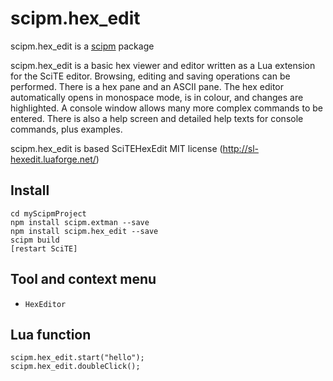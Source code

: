 # scipm.hex_editscipm.hex_edit is a [scipm](https://github.com/aminassian/scipm) packagescipm.hex_edit is a basic hex viewer and editor written as a Lua extension for the SciTE editor. Browsing, editing and saving operations can be performed. There is a hex pane and an ASCII pane. The hex editor automatically opens in monospace mode, is in colour, and changes are highlighted. A console window allows many more complex commands to be entered. There is also a help screen and detailed help texts for console commands, plus examples.scipm.hex_edit is based SciTEHexEdit MIT license (http://sl-hexedit.luaforge.net/)## Install```cd myScipmProjectnpm install scipm.extman --savenpm install scipm.hex_edit --savescipm build[restart SciTE]```## Tool and context menu- ``HexEditor``## Lua function```scipm.hex_edit.start("hello");scipm.hex_edit.doubleClick();```